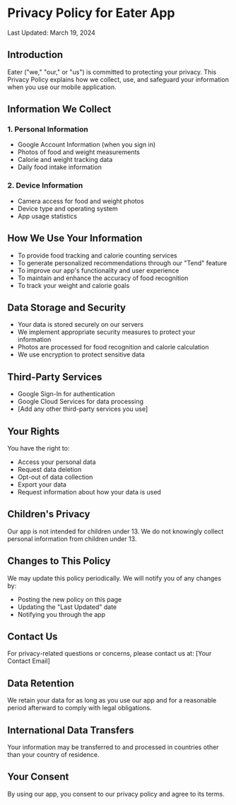 # Privacy Policy for Eater App

Last Updated: March 19, 2024

## Introduction
Eater ("we," "our," or "us") is committed to protecting your privacy. This Privacy Policy explains how we collect, use, and safeguard your information when you use our mobile application.

## Information We Collect

### 1. Personal Information
- Google Account Information (when you sign in)
- Photos of food and weight measurements
- Calorie and weight tracking data
- Daily food intake information

### 2. Device Information
- Camera access for food and weight photos
- Device type and operating system
- App usage statistics

## How We Use Your Information
- To provide food tracking and calorie counting services
- To generate personalized recommendations through our "Tend" feature
- To improve our app's functionality and user experience
- To maintain and enhance the accuracy of food recognition
- To track your weight and calorie goals

## Data Storage and Security
- Your data is stored securely on our servers
- We implement appropriate security measures to protect your information
- Photos are processed for food recognition and calorie calculation
- We use encryption to protect sensitive data

## Third-Party Services
- Google Sign-In for authentication
- Google Cloud Services for data processing
- [Add any other third-party services you use]

## Your Rights
You have the right to:
- Access your personal data
- Request data deletion
- Opt-out of data collection
- Export your data
- Request information about how your data is used

## Children's Privacy
Our app is not intended for children under 13. We do not knowingly collect personal information from children under 13.

## Changes to This Policy
We may update this policy periodically. We will notify you of any changes by:
- Posting the new policy on this page
- Updating the "Last Updated" date
- Notifying you through the app

## Contact Us
For privacy-related questions or concerns, please contact us at:
[Your Contact Email]

## Data Retention
We retain your data for as long as you use our app and for a reasonable period afterward to comply with legal obligations.

## International Data Transfers
Your information may be transferred to and processed in countries other than your country of residence.

## Your Consent
By using our app, you consent to our privacy policy and agree to its terms. 